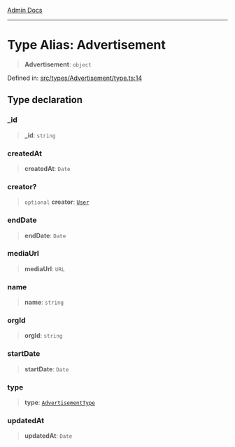 [Admin Docs](/)

***

# Type Alias: Advertisement

> **Advertisement**: `object`

Defined in: [src/types/Advertisement/type.ts:14](https://github.com/PalisadoesFoundation/talawa-admin/blob/main/src/types/Advertisement/type.ts#L14)

## Type declaration

### \_id

> **\_id**: `string`

### createdAt

> **createdAt**: `Date`

### creator?

> `optional` **creator**: [`User`](../../../User/type/type-aliases/User.md)

### endDate

> **endDate**: `Date`

### mediaUrl

> **mediaUrl**: `URL`

### name

> **name**: `string`

### orgId

> **orgId**: `string`

### startDate

> **startDate**: `Date`

### type

> **type**: [`AdvertisementType`](../variables/AdvertisementType.md)

### updatedAt

> **updatedAt**: `Date`
